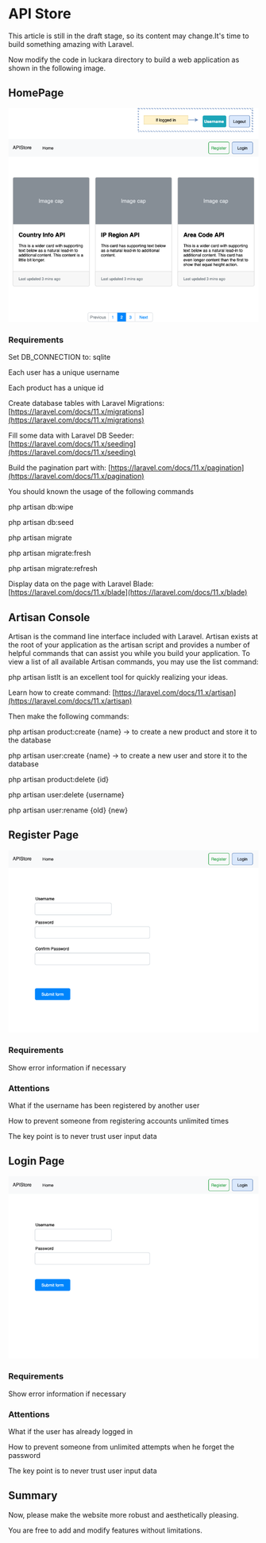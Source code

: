 # API Store

This article is still in the draft stage, so its content may change.It's time to build something amazing with Laravel.

Now modify the code in luckara directory to build a web application as shown in the following image.

## HomePage

![](./images/13-API_Store_1.png)

### Requirements

Set DB_CONNECTION to: sqlite

Each user has a unique username

Each product has a unique id

Create database tables with Laravel Migrations: [https://laravel.com/docs/11.x/migrations](https://laravel.com/docs/11.x/migrations)

Fill some data with Laravel DB Seeder: [https://laravel.com/docs/11.x/seeding](https://laravel.com/docs/11.x/seeding)

Build the pagination part with: [https://laravel.com/docs/11.x/pagination](https://laravel.com/docs/11.x/pagination)

You should known the usage of the following commands

php artisan db:wipe

php artisan db:seed

php artisan migrate

php artisan migrate:fresh

php artisan migrate:refresh


Display data on the page with Laravel Blade: [https://laravel.com/docs/11.x/blade](https://laravel.com/docs/11.x/blade)

## Artisan Console

Artisan is the command line interface included with Laravel. Artisan exists at the root of your application as the artisan script and provides a number of helpful commands that can assist you while you build your application. To view a list of all available Artisan commands, you may use the list command:

php artisan listIt is an excellent tool for quickly realizing your ideas.

Learn how to create command: [https://laravel.com/docs/11.x/artisan](https://laravel.com/docs/11.x/artisan)

Then make the following commands:

php artisan product:create {name} -&gt; to create a new product and store it to the database

php artisan user:create {name} -&gt; to create a new user and store it to the database

php artisan product:delete {id}

php artisan user:delete {username}

php artisan user:rename {old} {new}


## Register Page

![](./images/13-API_Store_2.png)

### Requirements

Show error information if necessary

### Attentions

What if the username has been registered by another user

How to prevent someone from registering accounts unlimited times

The key point is to never trust user input data

## Login Page

![](./images/13-API_Store_3.png)

### Requirements

Show error information if necessary

### Attentions

What if the user has already logged in

How to prevent someone from unlimited attempts when he forget the password

The key point is to never trust user input data

## Summary

Now, please make the website more robust and aesthetically pleasing.

You are free to add and modify features without limitations.